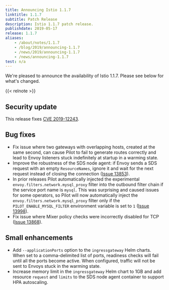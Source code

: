 ```yaml
---
title: Announcing Istio 1.1.7
linktitle: 1.1.7
subtitle: Patch Release
description: Istio 1.1.7 patch release.
publishdate: 2019-05-17
release: 1.1.7
aliases:
    - /about/notes/1.1.7
    - /blog/2019/announcing-1.1.7
    - /news/2019/announcing-1.1.7
    - /news/announcing-1.1.7
test: n/a
---
```


We're pleased to announce the availability of Istio 1.1.7. Please see below for what's changed.

{{< relnote >}}

## Security update

This release fixes [CVE 2019-12243](/news/security/istio-security-2019-001).

## Bug fixes

- Fix issue where two gateways with overlapping hosts, created at the same second, can cause Pilot to fail to generate routes correctly and lead to Envoy listeners stuck indefinitely at startup in a warming state.
- Improve the robustness of the SDS node agent: if Envoy sends a SDS request with an empty `ResourceNames`, ignore it and wait for the next request instead of closing the connection ([Issue 13853](https://github.com/istio/istio/issues/13853)).
- In prior releases Pilot automatically injected the experimental `envoy.filters.network.mysql_proxy` filter into the outbound filter chain if the service port name is `mysql`.  This was surprising and caused issues for some operators, so Pilot will now automatically inject the `envoy.filters.network.mysql_proxy` filter only if the `PILOT_ENABLE_MYSQL_FILTER` environment variable is set to `1` ([Issue 13998](https://github.com/istio/istio/issues/13998)).
- Fix issue where Mixer policy checks were incorrectly disabled for TCP ([Issue 13868](https://github.com/istio/istio/issues/13868)).

## Small enhancements

- Add `--applicationPorts` option to the `ingressgateway` Helm charts.  When set to a comma-delimited list of ports, readiness checks will fail until all the ports become active.  When configured, traffic will not be sent to Envoys stuck in the warming state.
- Increase memory limit in the `ingressgateway` Helm chart to 1GB and add resource `request` and `limits` to the SDS node agent container to support HPA autoscaling.
